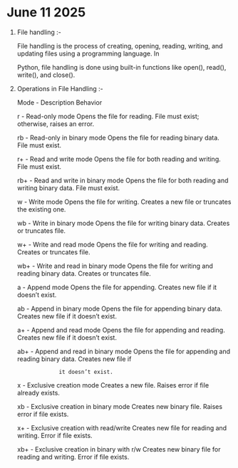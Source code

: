 # June 11 2025
 
1. File handling :- 
      
    File handling is the process of creating, opening, reading, writing, and updating files using a programming language. In
     
    Python, file handling is done using built-in functions like open(), read(), write(), and close(). 

2. Operations in File Handling :- 

    Mode    - 	  Description	Behavior

      r	    -       Read-only mode	Opens the file for reading. File must exist; otherwise, raises an error.

      rb	-       Read-only in binary mode	Opens the file for reading binary data. File must exist.

      r+	-       Read and write mode	Opens the file for both reading and writing. File must exist.

      rb+	-       Read and write in binary mode	Opens the file for both reading and writing binary data. File must exist.

      w	    -       Write mode	Opens the file for writing. Creates a new file or truncates the existing one.

      wb	-       Write in binary mode	Opens the file for writing binary data. Creates or truncates file.

      w+	-       Write and read mode	Opens the file for writing and reading. Creates or truncates file.

      wb+	-       Write and read in binary mode	Opens the file for writing and reading binary data. Creates or truncates file.

      a	    -       Append mode	Opens the file for appending. Creates new file if it doesn’t exist.

      ab	-       Append in binary mode	Opens the file for appending binary data. Creates new file if it doesn’t exist.

      a+	-       Append and read mode	Opens the file for appending and reading. Creates new file if it doesn’t exist.

      ab+	-       Append and read in binary mode	Opens the file for appending and reading binary data. Creates new file if 
      
                    it doesn’t exist.

      x	    -       Exclusive creation mode	Creates a new file. Raises error if file already exists.

      xb	-       Exclusive creation in binary mode	Creates new binary file. Raises error if file exists.

      x+	-       Exclusive creation with read/write	Creates new file for reading and writing. Error if file exists.

      xb+	-       Exclusive creation in binary with r/w	Creates new binary file for reading and writing. Error if file exists.

      